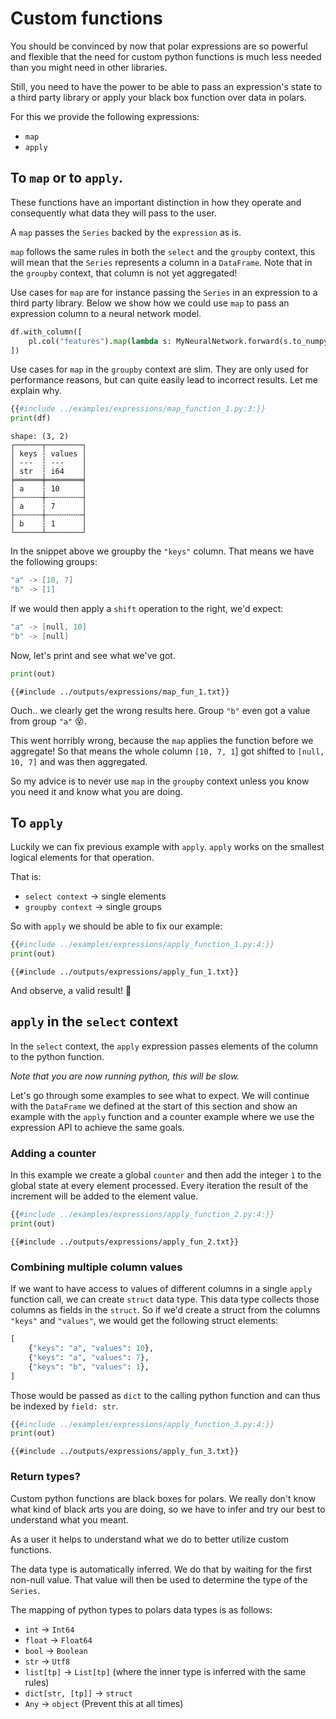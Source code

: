 # Custom functions

You should be convinced by now that polar expressions are so powerful and flexible that the need for custom python functions
is much less needed than you might need in other libraries.

Still, you need to have the power to be able to pass an expression's state to a third party library or apply your black box function
over data in polars.

For this we provide the following expressions:

- `map`
- `apply`

## To `map` or to `apply`.

These functions have an important distinction in how they operate and consequently what data they will pass to the user.

A `map` passes the `Series` backed by the `expression` as is.

`map` follows the same rules in both the `select` and the `groupby` context, this will
mean that the `Series` represents a column in a `DataFrame`. Note that in the `groupby` context, that column is not yet
aggregated!

Use cases for `map` are for instance passing the `Series` in an expression to a third party library. Below we show how
we could use `map` to pass an expression column to a neural network model.

```python
df.with_column([
    pl.col("features").map(lambda s: MyNeuralNetwork.forward(s.to_numpy())).alias("activations")
])
```

Use cases for `map` in the `groupby` context are slim. They are only used for performance reasons, but can quite easily
lead to incorrect results. Let me explain why.

```python
{{#include ../examples/expressions/map_function_1.py:3:}}
print(df)
```

```
shape: (3, 2)
┌──────┬────────┐
│ keys ┆ values │
│ ---  ┆ ---    │
│ str  ┆ i64    │
╞══════╪════════╡
│ a    ┆ 10     │
├╌╌╌╌╌╌┼╌╌╌╌╌╌╌╌┤
│ a    ┆ 7      │
├╌╌╌╌╌╌┼╌╌╌╌╌╌╌╌┤
│ b    ┆ 1      │
└──────┴────────┘

```

In the snippet above we groupby the `"keys"` column. That means we have the following groups:

```c
"a" -> [10, 7]
"b" -> [1]
```

If we would then apply a `shift` operation to the right, we'd expect:

```c
"a" -> [null, 10]
"b" -> [null]
```

Now, let's print and see what we've got.

```python
print(out)
```

```text
{{#include ../outputs/expressions/map_fun_1.txt}}
```

Ouch.. we clearly get the wrong results here. Group `"b"` even got a value from group `"a"` 😵.

This went horribly wrong, because the `map` applies the function before we aggregate! So that means the whole column
`[10, 7, 1`\] got shifted to `[null, 10, 7]` and was then aggregated.

So my advice is to never use `map` in the `groupby` context unless you know you need it and know what you are doing.

## To `apply`

Luckily we can fix previous example with `apply`. `apply` works on the smallest logical elements for that operation.

That is:

- `select context` -> single elements
- `groupby context` -> single groups

So with `apply` we should be able to fix our example:

```python
{{#include ../examples/expressions/apply_function_1.py:4:}}
print(out)
```

```text
{{#include ../outputs/expressions/apply_fun_1.txt}}
```

And observe, a valid result! 🎉

## `apply` in the `select` context

In the `select` context, the `apply` expression passes elements of the column to the python function.

*Note that you are
now running python, this will be slow.*

Let's go through some examples to see what to expect. We will continue with the `DataFrame` we defined at the start of
this section and show an example with the `apply` function and a counter example where we use the expression API to
achieve the same goals.

### Adding a counter

In this example we create a global `counter` and then add the integer `1` to the global state at every element processed.
Every iteration the result of the increment will be added to the element value.

```python
{{#include ../examples/expressions/apply_function_2.py:4:}}
print(out)
```

```text
{{#include ../outputs/expressions/apply_fun_2.txt}}
```

### Combining multiple column values

If we want to have access to values of different columns in a single `apply` function call, we can create `struct` data
type. This data type collects those columns as fields in the `struct`. So if we'd create a struct from the columns
`"keys"` and `"values"`, we would get the following struct elements:

```python
[
    {"keys": "a", "values": 10},
    {"keys": "a", "values": 7},
    {"keys": "b", "values": 1},
]
```

Those would be passed as `dict` to the calling python function and can thus be indexed by `field: str`.

```python
{{#include ../examples/expressions/apply_function_3.py:4:}}
print(out)
```

```text
{{#include ../outputs/expressions/apply_fun_3.txt}}
```

### Return types?

Custom python functions are black boxes for polars. We really don't know what kind of black arts you are doing, so we have
to infer and try our best to understand what you meant.

As a user it helps to understand what we do to better utilize custom functions.

The data type is automatically inferred. We do that by waiting for the first non-null value. That value will then be used
to determine the type of the `Series`.

The mapping of python types to polars data types is as follows:

- `int` -> `Int64`
- `float` -> `Float64`
- `bool` -> `Boolean`
- `str` -> `Utf8`
- `list[tp]` -> `List[tp]` (where the inner type is inferred with the same rules)
- `dict[str, [tp]]` -> `struct`
- `Any` -> `object` (Prevent this at all times)
